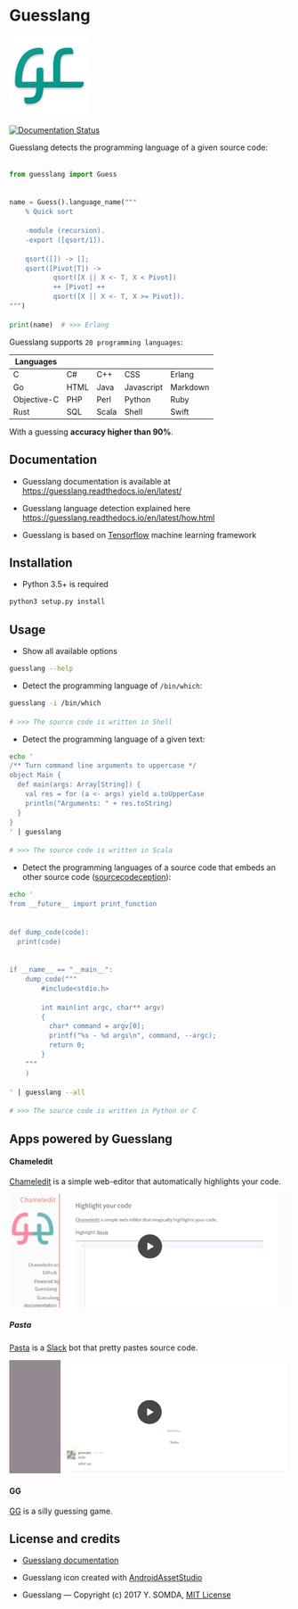 # Guesslang

![Chameledit](docs/_static/images/guesslang-small.png)

[![Documentation Status](https://readthedocs.org/projects/guesslang/badge/?version=latest)](http://guesslang.readthedocs.io/en/latest/?badge=latest)

Guesslang detects the programming language of a given source code:

``` python

from guesslang import Guess


name = Guess().language_name("""
    % Quick sort

  	-module (recursion).
  	-export ([qsort/1]).

  	qsort([]) -> [];
  	qsort([Pivot|T]) ->
  	       qsort([X || X <- T, X < Pivot])
  	       ++ [Pivot] ++
  	       qsort([X || X <- T, X >= Pivot]).
""")

print(name)  # >>> Erlang
```

Guesslang supports `20 programming languages`:

| Languages   |             |             |             |             |
|-------------|-------------|-------------|-------------|-------------|
| C           | C#          | C++         | CSS         | Erlang      |
| Go          | HTML        | Java        | Javascript  | Markdown    |
| Objective-C | PHP         | Perl        | Python      | Ruby        |
| Rust        | SQL         | Scala       | Shell       | Swift       |

With a guessing **accuracy higher than 90%**.

## Documentation

* Guesslang documentation is available at
  https://guesslang.readthedocs.io/en/latest/

* Guesslang language detection explained here
  https://guesslang.readthedocs.io/en/latest/how.html

* Guesslang is based on [Tensorflow](https://github.com/tensorflow/tensorflow)
  machine learning framework

## Installation

* Python 3.5+ is required

```bash
python3 setup.py install
```

## Usage

* Show all available options

```bash
guesslang --help
```

* Detect the programming language of ``/bin/which``:

```bash
guesslang -i /bin/which

# >>> The source code is written in Shell
```

* Detect the programming language of a given text:

```bash
echo '
/** Turn command line arguments to uppercase */
object Main {
  def main(args: Array[String]) {
    val res = for (a <- args) yield a.toUpperCase
    println("Arguments: " + res.toString)
  }
}
' | guesslang

# >>> The source code is written in Scala
```

* Detect the programming languages of a source code that embeds
  an other source code ([sourcecodeception](http://explosm.net/comics/1605/)):

```bash
echo '
from __future__ import print_function


def dump_code(code):
  print(code)


if __name__ == "__main__":
    dump_code("""
        #include<stdio.h>

        int main(int argc, char** argv)
        {
          char* command = argv[0];
          printf("%s - %d args\n", command, --argc);
          return 0;
        }
    """
    )

' | guesslang --all

# >>> The source code is written in Python or C
```

## Apps powered by Guesslang

#### Chameledit

[Chameledit](https://github.com/yoeo/chameledit) is a simple web-editor
that automatically highlights your code.

<a href="http://guesslang.readthedocs.io/en/latest/_static/videos/chameledit.webm">
  <img src="docs/_static/images/chameledit.png"  alt="Pasta chameledit_" />
</a>

##### Pasta

[Pasta](https://github.com/yoeo/pasta) is a [Slack](https://slack.com) bot
that pretty pastes source code.

<a href="http://guesslang.readthedocs.io/en/latest/_static/videos/pasta.webm">
  <img src="docs/_static/images/pasta.png" alt="Pasta preview_"/>
</a>

#### GG

[GG](https://github.com/yoeo/gg) is a silly guessing game.


## License and credits

* [Guesslang documentation](https://guesslang.readthedocs.io/en/latest/)

* Guesslang icon created with
  [AndroidAssetStudio](https://github.com/romannurik/AndroidAssetStudio)

* Guesslang — Copyright (c) 2017 Y. SOMDA, [MIT License](LICENSE)
